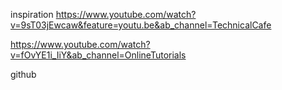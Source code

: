 inspiration 
https://www.youtube.com/watch?v=9sT03jEwcaw&feature=youtu.be&ab_channel=TechnicalCafe

https://www.youtube.com/watch?v=fOvYE1i_IiY&ab_channel=OnlineTutorials

github